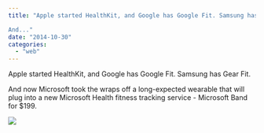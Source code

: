 ```yaml
---
title: "Apple started HealthKit, and Google has Google Fit. Samsung has Gear Fit. 

And..."
date: "2014-10-30"
categories: 
  - "web"
---
```


Apple started HealthKit, and Google has Google Fit. Samsung has Gear Fit.  
  
And now Microsoft took the wraps off a long-expected wearable that will plug into a new Microsoft Health fitness tracking service - Microsoft Band for $199. 
  
[![](https://fbcdn-sphotos-e-a.akamaihd.net/hphotos-ak-xap1/v/t1.0-9/s130x130/10360338_861903930500052_4618601724057717796_n.jpg?oh=1e442c938c8973b05e3c3ee5a09dd0b3&oe=55096CEC&__gda__=1427989682_5bcb12c9953288af0d27def1b3ebfa57)](http://www.facebook.com/iCosmoGeek/photos/a.634427076581073.1073741826.132336730123446/861903930500052/?type=1&relevant_count=1)
